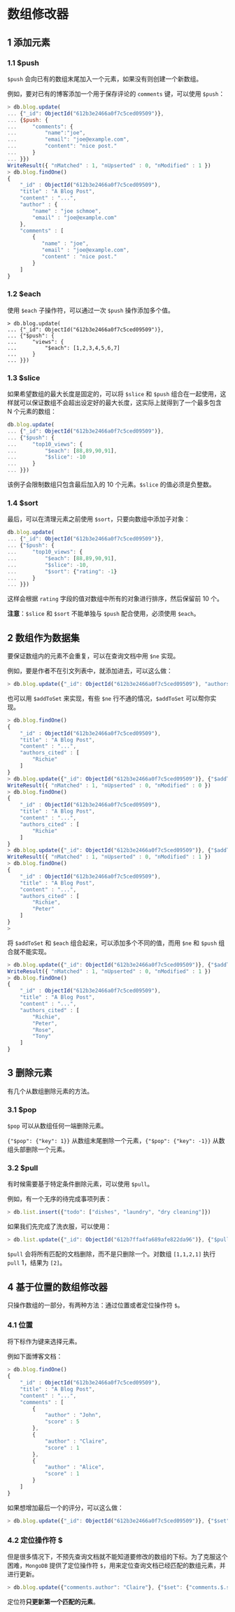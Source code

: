 # 数组修改器

## 1 添加元素

### 1.1 $push

`$push` 会向已有的数组末尾加入一个元素，如果没有则创建一个新数组。

例如，要对已有的博客添加一个用于保存评论的 `comments` 键，可以使用 `$push`：

```js
> db.blog.update(
... {"_id": ObjectId("612b3e2466a0f7c5ced09509")},
... {$push: {
...     "comments": {
...         "name":"joe",
...         "email": "joe@example.com",
...         "content": "nice post."
...     }
... }})
WriteResult({ "nMatched" : 1, "nUpserted" : 0, "nModified" : 1 })
> db.blog.findOne()
{
    "_id" : ObjectId("612b3e2466a0f7c5ced09509"),
    "title" : "A Blog Post",
    "content" : "...",
    "author" : {
        "name" : "joe schmoe",
        "email" : "joe@example.com"
    },
    "comments" : [
        {
           "name" : "joe",
           "email" : "joe@example.com",
           "content" : "nice post."
        }
    ]
}
```

### 1.2 $each

使用 `$each` 子操作符，可以通过一次 `$push` 操作添加多个值。

```shell
> db.blog.update(
... {"_id": ObjectId("612b3e2466a0f7c5ced09509")},
... {"$push": {
...     "views": {
...         "$each": [1,2,3,4,5,6,7]
...     }
... }})
```

### 1.3 $slice

如果希望数组的最大长度是固定的，可以将 `$slice` 和 `$push` 组合在一起使用，这样就可以保证数组不会超出设定好的最大长度，这实际上就得到了一个最多包含 N 个元素的数组：

```js
db.blog.update(
... {"_id": ObjectId("612b3e2466a0f7c5ced09509")}, 
... {"$push": {
...     "top10_views": {
...         "$each": [88,89,90,91], 
...         "$slice": -10
...     }
... }})
```

该例子会限制数组只包含最后加入的 10 个元素。`$slice` 的值必须是负整数。

### 1.4 $sort

最后，可以在清理元素之前使用 `$sort`，只要向数组中添加子对象：

```js
db.blog.update(
... {"_id": ObjectId("612b3e2466a0f7c5ced09509")}, 
... {"$push": {
...     "top10_views": {
...         "$each": [88,89,90,91], 
...         "$slice": -10,
...         "$sort": {"rating": -1}
...     }
... }})
```

这样会根据 `rating` 字段的值对数组中所有的对象进行排序，然后保留前 10 个。

**注意**：`$slice` 和 `$sort` 不能单独与 `$push` 配合使用，必须使用 `$each`。

## 2 数组作为数据集

要保证数组内的元素不会重复，可以在查询文档中用 `$ne` 实现。

例如，要是作者不在引文列表中，就添加进去，可以这么做：

```js
> db.blog.update({"_id": ObjectId("612b3e2466a0f7c5ced09509"), "authors_cited": {"$ne": "Richie"}}, {"$push": {"authors_cited": "Richie"}})
```

也可以用 `$addToSet` 来实现，有些 `$ne` 行不通的情况，`$addToSet` 可以帮你实现。

```js
> db.blog.findOne()
{
    "_id" : ObjectId("612b3e2466a0f7c5ced09509"),
    "title" : "A Blog Post",
    "content" : "...",
    "authors_cited" : [
        "Richie"
    ]
}
> db.blog.update({"_id": ObjectId("612b3e2466a0f7c5ced09509")}, {"$addToSet": {"authors_cited": "Richie"}})
WriteResult({ "nMatched" : 1, "nUpserted" : 0, "nModified" : 0 })
> db.blog.findOne()
{
    "_id" : ObjectId("612b3e2466a0f7c5ced09509"),
    "title" : "A Blog Post",
    "content" : "...",
    "authors_cited" : [
        "Richie"
    ]
}
> db.blog.update({"_id": ObjectId("612b3e2466a0f7c5ced09509")}, {"$addToSet": {"authors_cited": "Peter"}})
WriteResult({ "nMatched" : 1, "nUpserted" : 0, "nModified" : 1 })
> db.blog.findOne()
{
    "_id" : ObjectId("612b3e2466a0f7c5ced09509"),
    "title" : "A Blog Post",
    "content" : "...",
    "authors_cited" : [
        "Richie",
        "Peter"
    ]
}
>        
```

将 `$addToSet` 和 `$each` 组合起来，可以添加多个不同的值，而用 `$ne` 和 `$push` 组合就不能实现。

```js
> db.blog.update({"_id": ObjectId("612b3e2466a0f7c5ced09509")}, {"$addToSet": {"authors_cited": {"$each": ["Peter", "Rose", "Tony"]}}})
WriteResult({ "nMatched" : 1, "nUpserted" : 0, "nModified" : 1 })
> db.blog.findOne()
{
    "_id" : ObjectId("612b3e2466a0f7c5ced09509"),
    "title" : "A Blog Post",
    "content" : "...",
    "authors_cited" : [
        "Richie",
        "Peter",
        "Rose",
        "Tony"
    ]
}
```

## 3 删除元素

有几个从数组删除元素的方法。

### 3.1 $pop

`$pop` 可以从数组任何一端删除元素。

`{"$pop": {"key": 1}}` 从数组末尾删除一个元素，`{"$pop": {"key": -1}}` 从数组头部删除一个元素。

### 3.2 $pull

有时候需要基于特定条件删除元素，可以使用 `$pull`。

例如，有一个无序的待完成事项列表：

```js
> db.list.insert({"todo": ["dishes", "laundry", "dry cleaning"]})
```

如果我们先完成了洗衣服，可以使用：

```js
> db.list.update({"_id": ObjectId("612b7ffa4fa689afe822da96")}, {"$pull": {"todo": "laundry"}})
```

`$pull` 会将所有匹配的文档删除，而不是只删除一个。对数组 `[1,1,2,1]` 执行 `pull` 1，结果为 `[2]`。

## 4 基于位置的数组修改器

只操作数组的一部分，有两种方法：通过位置或者定位操作符 `$`。

### 4.1 位置

将下标作为键来选择元素。

例如下面博客文档：

```js
> db.blog.findOne()
{
    "_id" : ObjectId("612b3e2466a0f7c5ced09509"),
    "title" : "A Blog Post",
    "content" : "...",
    "comments" : [
        {
            "author" : "John",
            "score" : 5
        },
        {
            "author" : "Claire",
            "score" : 1
        },
        {
            "author" : "Alice",
            "score" : 1
        }
    ]
}
```

如果想增加最后一个的评分，可以这么做：

```js
> db.blog.update({"_id": ObjectId("612b3e2466a0f7c5ced09509")}, {"$set": {"comments.2.score": 4}})
```

### 4.2 定位操作符 $

但是很多情况下，不预先查询文档就不能知道要修改的数组的下标。为了克服这个困难，`MongoDB` 提供了定位操作符 `$`，用来定位查询文档已经匹配的数组元素，并进行更新。

```js
> db.blog.update({"comments.author": "Claire"}, {"$set": {"comments.$.score": 3}})
```

定位符**只更新第一个匹配的元素**。